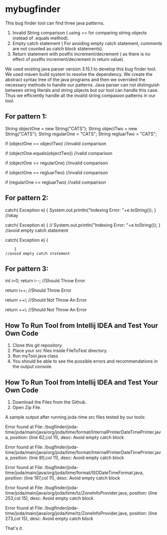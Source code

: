 # mybugfinder

This bug finder tool can find three java patterns.

1. Invalid String comparison ( using == for comparing string objects instead of .equals method).
2. Empty catch statement ( For avoiding empty catch statement, comments are not counted as catch block statements).
3. Return statement with postfix increment/decrement ( as there is no effect of postfix increment/decrement in return value).

We used existing java parser version 3.15.1 to develop this bug finder tool. We used maven build system to resolve the dependency. We create the abstract syntax tree of the java programs and then we overrided the necessary methods to handle our patterns. Java parser can not distinguish between string literals and string objects but our tool can handle this case. Thus we efficiently handle all the invalid string compasion patterns in our tool.


For pattern 1:
------------------------------------------------------------------------------------------------------------------------

String objectOne = new String("CATS");
String objectTwo = new String("CATS");
String regularOne = "CATS";
String regluarTwo = "CATS";



if (objectOne == objectTwo)                                                            //invalid comparison

if (objectOne.equals(objectTwo))                                                       //valid comparison

if (objectOne == regularOne)                                                           //invalid comparison

if (objectOne == regluarTwo)                                                           //invalid comparison

if (regularOne == regluarTwo)                                                          //valid comparison

For pattern 2:
------------------------------------------------------------------------------------------------------------------------
catch( Exception e) {
            System.out.println("Indexing Error: "+e.toString());
        }                                                           //okay


catch( Exception e) {
           // System.out.println("Indexing Error: "+e.toString());
        }                                                           //avoid empty catch statement


catch( Exception e) {

        }                                                            //avoid empty catch statement


For pattern 3:
------------------------------------------------------------------------------------------------------------------------
int i=0;
return i--;                                                                     //Should Throw Error

return i++;                                                                     //Should Throw Error

return ++i;                                                                     //Should Not Throw An Error

return ++i;                                                                     //Should Not Throw An Error




How To Run Tool from Intellij IDEA and Test Your Own Code
----------------------------------------------------------

1. Clone this git repository.
2. Place your src files inside FileToTest directory.
3. Run myTool.java class
4. You should be able to see the possible errors and recommendations in the output console.

How To Run Tool from Intellij IDEA and Test Your Own Code
----------------------------------------------------------

1. Download the Files from the Github.
2. Open Zip File.

A sample output after running joda-time src files tested by our tools:


Error found at File: /bugfinder/joda-time/joda/main/java/org/joda/time/format/InternalPrinterDateTimePrinter.java, position: (line 62,col 11), desc: Avoid empty catch block

Error found at File: /bugfinder/joda-time/joda/main/java/org/joda/time/format/InternalPrinterDateTimePrinter.java, position: (line 80,col 11), desc: Avoid empty catch block

Error found at File: /bugfinder/joda-time/joda/main/java/org/joda/time/format/ISODateTimeFormat.java, position: (line 197,col 11), desc: Avoid empty catch block

Error found at File: /bugfinder/joda-time/joda/main/java/org/joda/time/tz/ZoneInfoProvider.java, position: (line 253,col 15), desc: Avoid empty catch block

Error found at File: /bugfinder/joda-time/joda/main/java/org/joda/time/tz/ZoneInfoProvider.java, position: (line 273,col 15), desc: Avoid empty catch block





That's it.



